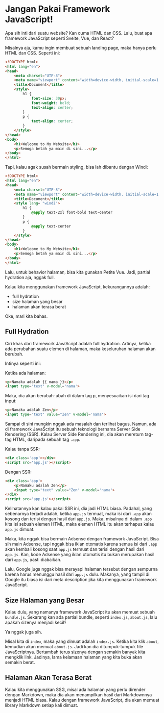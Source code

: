 # Jangan Pakai Framework JavaScript!

Apa sih inti dari suatu website? Kan cuma HTML dan CSS. Lalu, buat apa framework JavaScript seperti Svelte, Vue, dan React?

Misalnya aja, kamu ingin membuat sebuah landing page, maka hanya perlu HTML dan CSS. Seperti ini:

```html
<!DOCTYPE html>
<html lang="en">
<head>
	<meta charset="UTF-8">
	<meta name="viewport" content="width=device-width, initial-scale=1.0">
	<title>Document</title>
	<style>
		h1 {
			font-size: 30px;
			font-weight: bold;
			text-align: center;
		}
		p {
			text-align: center;
		}
	</style>
</head>
<body>
	<h1>Welcome to My Website</h1>
	<p>Semoga betah ya main di sini...</p>
</body>
</html>
```

Tapi, kalau agak susah bermain styling, bisa lah dibantu dengan Windi:

```html
<!DOCTYPE html>
<html lang="en">
<head>
	<meta charset="UTF-8">
	<meta name="viewport" content="width=device-width, initial-scale=1.0">
	<title>Document</title>
	<style lang= "windi">
		h1 {
			@apply text-2xl font-bold text-center
		}
		p {
			@apply text-center
		}
	</style>
</head>
<body>
	<h1>Welcome to My Website</h1>
	<p>Semoga betah ya main di sini...</p>
</body>
</html>
```

Lalu, untuk behavior halaman, bisa kita gunakan Petite Vue. Jadi, partial hydration aja, nggak full.

Kalau kita menggunakan framework JavaScript, kekurangannya adalah:

- full hydration
- size halaman yang besar
- halaman akan terasa berat

Oke, mari kita bahas.

## Full Hydration

Ciri khas dari framework JavaScript adalah full hydration. Artinya, ketika ada perubahan suatu elemen di halaman, maka keseluruhan halaman akan berubah.

Intinya seperti ini:

Ketika ada halaman:

```html
<p>Namaku adalah {{ nama }}</p>
<input type="text" v-model='nama'>
```

Maka, dia akan berubah-ubah di dalam tag p, menyesuaikan isi dari tag input:

```html
<p>Namaku adalah Zen</p>
<input type="text" value="Zen" v-model='nama'>
```		

Sampai di sini mungkin nggak ada masalah dan terlihat bagus. Namun, ada di framework JavaScript itu sebuah teknologi bernama Server Side Rendering (SSR). Kalau Server Side Rendering ini, dia akan mereturn tag-tag HTML, daripada sebuah tag `.app`.

Kalau tanpa SSR:

```html
<div class='app'></div>
<script src='app.js'></script>
```

Dengan SSR:

```html
<div class='app'>
	<p>Namaku adalah Zen</p>
	<input type="text" value="Zen" v-model='nama'>
</div>
<script src='app.js'></script>
```		

Kelihatannya kan kalau pakai SSR ini, dia jadi HTML biasa. Padahal, yang sebenarnya terjadi adalah, ketika `app.js` termuat, maka isi dari `.app` akan kosong dan terisi dengan hasil dari `app.js`. Maka, misalnya di dalam `.app` kita isi sebuah elemen HTML, maka elemen HTML itu akan terhapus kalau `app.js` dimuat.

Maka, kita nggak bisa bermain Adsense dengan framework JavaScript. Bisa sih main Adsense, tapi nggak bisa iklan otomatis karena semua isi dari `.app` akan kembali kosong saat `app.js` termuat dan terisi dengan hasil dari `app.js`. Kan, kode Adsense yang iklan otomatis itu bukan merupakan hasil dari `app.js`, pasti diabaikan.

Lalu, Google juga nggak bisa merayapi halaman tersebut dengan sempurna karena harus menunggu hasil dari `app.js` dulu. Makanya, yang tampil di Google itu biasa isi dari meta description jika kita menggunakan framework JavaScript.

## Size Halaman yang Besar

Kalau dulu, yang namanya framework JavaScript itu akan memuat sebuah `bundle.js`. Sekarang kan ada partial bundle, seperti `index.js`, `about.js`, lalu apakah sizenya menjadi kecil?

Ya nggak juga sih.

Misal kita di `index`, maka yang dimuat adalah `index.js`. Ketika kita klik `about`, kemudian akan memuat `about.js`. Jadi kan dia ditumpuk-tumpuk file JavaScriptnya. Bertambah terus sizenya dengan semakin banyak kita mengklik link. Jadinya, lama kelamaan halaman yang kita buka akan semakin berat.

## Halaman Akan Terasa Berat

Kalau kita menggunakan SSG, misal ada halaman yang perlu dirender dengan Markdown, maka dia akan menampilkan hasil dari Markdownnya menjadi HTML biasa. Kalau dengan framework JavaScript, dia akan memuat library Markdown setiap kali dimuat.